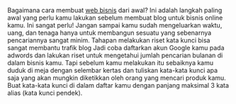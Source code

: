 Bagaimana cara membuat <a href="https://www.sibakua.com/">web bisnis</a> dari awal? Ini adalah langkah paling awal yang perlu kamu lakukan sebelum membuat blog untuk bisnis online kamu. Ini sangat perlu! 
Jangan sampai kamu sudah mengeluarkan waktu, uang, dan tenaga hanya untuk membangun sesuatu yang sebenarnya pencariannya sangat minim. Tahapan melakukan riset kata kunci bisa sangat membantu trafik blog
Jadi coba daftarkan akun Google kamu pada adwords dan lakukan riset untuk mengetahui jumlah pencarian bulanan di dalam bisnis kamu. 
Tapi sebelum kamu melakukan itu sebaiknya kamu duduk di meja dengan selembar kertas dan tuliskan kata-kata kunci apa saja yang akan mungkin diketikkan oleh orang yang mencari produk kamu. 
Buat kata-kata kunci di dalam daftar kamu dengan panjang maksimal 3 kata alias (kata kunci pendek).

